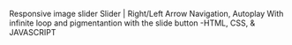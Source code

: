 Responsive image slider Slider | Right/Left Arrow Navigation, Autoplay With infinite loop and 
            pigmentantion with the slide button -HTML, CSS, & JAVASCRIPT 
